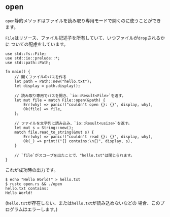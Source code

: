 # `open`

`open`静的メソッドはファイルを読み取り専用モードで開くのに使うことができます。

`File`はリソース、ファイル記述子を所有していて、いつファイルが`drop`されるかに
ついての配慮をしています。

```rust,editable,ignore
use std::fs::File;
use std::io::prelude::*;
use std::path::Path;

fn main() {
    // 開くファイルのパスを作る
    let path = Path::new("hello.txt");
    let display = path.display();

    // 読み取り専用でパスを開き、`io::Result<File>`を返す。
    let mut file = match File::open(&path) {
        Err(why) => panic!("couldn't open {}: {}", display, why),
        Ok(file) => file,
    };

    // ファイルを文字列に読み込み、`io::Result<usize>`を返す。
    let mut s = String::new();
    match file.read_to_string(&mut s) {
        Err(why) => panic!("couldn't read {}: {}", display, why),
        Ok(_) => print!("{} contains:\n{}", display, s),
    }

    // `file`がスコープを出たことで、"hello.txt"は閉じられます。
}
```

これが成功時の出力です。

```shell
$ echo "Hello World!" > hello.txt
$ rustc open.rs && ./open
hello.txt contains:
Hello World!
```

(`hello.txt`が存在しない、または`hello.txt`が読み込めないなどの
場合、このプログラムはエラーします。)

